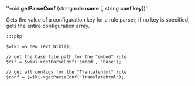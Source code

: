
''void **getParseConf** (string **rule name** [, string **conf key**])''

Gets the value of a configuration key for a rule parser; if no key is specified, gets the entire configuration array.

	:::php
	
	$wiki =& new Text_Wiki();
	
	// get the base file path for the "embed" rule
	$dir = $wiki->getParseConf('Embed', 'base');
	
	// get all configs for the "Tranlatehtml" rule
	$conf = $wiki->getParseConf('Translatehtml');

